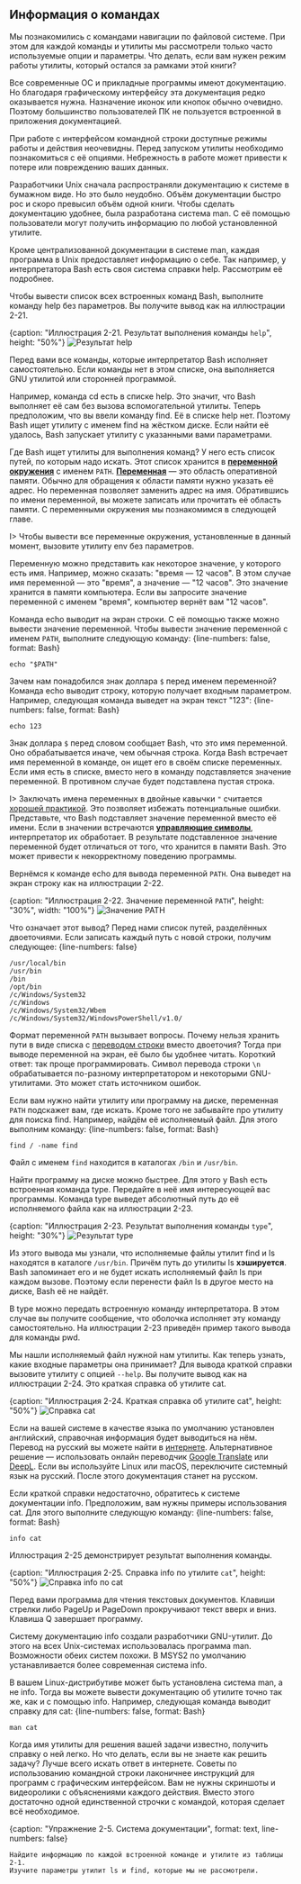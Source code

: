 ## Информация о командах

Мы познакомились с командами навигации по файловой системе. При этом для каждой команды и утилиты мы рассмотрели только часто используемые опции и параметры. Что делать, если вам нужен режим работы утилиты, который остался за рамками этой книги? 

Все современные ОС и прикладные программы имеют документацию. Но благодаря графическому интерфейсу эта документация редко оказывается нужна. Назначение иконок или кнопок обычно очевидно. Поэтому большинство пользователей ПК не пользуется встроенной в приложения документацией.

При работе с интерфейсом командной строки доступные режимы работы и действия неочевидны. Перед запуском утилиты необходимо познакомиться с её опциями. Небрежность в работе может привести к потере или повреждению ваших данных.

Разработчики Unix сначала распространяли документацию к системе в бумажном виде. Но это было неудобно. Объём документации быстро рос и скоро превысил объём одной книги. Чтобы сделать документацию удобнее, была разработана система man. С её помощью пользователи могут получить информацию по любой установленной утилите.

Кроме централизованной документации в системе man, каждая программа в Unix предоставляет информацию о себе. Так например, у интерпретатора Bash есть своя система справки help. Рассмотрим её подробнее.

Чтобы вывести список всех встроенных команд Bash, выполните команду help без параметров. Вы получите вывод как на иллюстрации 2-21.

{caption: "Иллюстрация 2-21. Результат выполнения команды `help`", height: "50%"}
![Результат help](images/BashShell/bash-help.png)

Перед вами все команды, которые интерпретатор Bash исполняет самостоятельно. Если команды нет в этом списке, она выполняется GNU утилитой или сторонней программой.

Например, команда cd есть в списке help. Это значит, что Bash выполняет её сам без вызова вспомогательной утилиты. Теперь предположим, что вы ввели команду find. Её в списке help нет. Поэтому Bash ищет утилиту с именем find на жёстком диске. Если найти её удалось, Bash запускает утилиту с указанными вами параметрами.

Где Bash ищет утилиты для выполнения команд? У него есть список путей, по которым надо искать. Этот список хранится в [**переменной окружения**](https://ru.wikipedia.org/wiki/Переменная_среды) с именем `PATH`. [**Переменная**](https://ru.wikipedia.org/wiki/Переменная_(программирование)) — это область оперативной памяти. Обычно для обращения к области памяти нужно указать её адрес. Но переменная позволяет заменить адрес на имя. Обратившись по имени переменной, вы можете записать или прочитать её область памяти. С переменными окружения мы познакомимся в следующей главе.

I> Чтобы вывести все переменные окружения, установленные в данный момент, вызовите утилиту env без параметров.

Переменную можно представить как некоторое значение, у которого есть имя. Например, можно сказать: "время — 12 часов". В этом случае имя переменной — это "время", а значение — "12 часов". Это значение хранится в памяти компьютера. Если вы запросите значение переменной с именем "время", компьютер вернёт вам "12 часов".

Команда echo выводит на экран строки. С её помощью также можно вывести значение переменной. Чтобы вывести значение переменной с именем `PATH`, выполните следующую команду:
{line-numbers: false, format: Bash}
```
echo "$PATH"
```

Зачем нам понадобился знак доллара `$` перед именем переменной? Команда echo выводит строку, которую получает входным параметром. Например, следующая команда выведет на экран текст "123":
{line-numbers: false, format: Bash}
```
echo 123
```

Знак доллара `$` перед словом сообщает Bash, что это имя переменной. Оно обрабатывается иначе, чем обычная строка. Когда Bash встречает имя переменной в команде, он ищет его в своём списке переменных. Если имя есть в списке, вместо него в команду подставляется значение переменной. В противном случае будет подставлена пустая строка.

I> Заключать имена переменных в двойные кавычки `"` считается [хорошей практикой](https://www.tldp.org/LDP/abs/html/quotingvar.html). Это позволяет избежать потенциальные ошибки. Представьте, что Bash подставляет значение переменной вместо её имени. Если в значении встречаются [**управляющие символы**](https://ru.wikipedia.org/wiki/Управляющие_символы), интерпретатор их обработает. В результате подставленное значение переменной будет отличаться от того, что хранится в памяти Bash. Это может привести к некорректному поведению программы.

Вернёмся к команде echo для вывода переменной `PATH`. Она выведет на экран строку как на иллюстрации 2-22.

{caption: "Иллюстрация 2-22. Значение переменной `PATH`", height: "30%", width: "100%"}
![Значение PATH](images/BashShell/echo-path.png)

Что означает этот вывод? Перед нами список путей, разделённых двоеточиями. Если записать каждый путь с новой строки, получим следующее:
{line-numbers: false}
```
/usr/local/bin
/usr/bin
/bin
/opt/bin
/c/Windows/System32
/c/Windows
/c/Windows/System32/Wbem
/c/Windows/System32/WindowsPowerShell/v1.0/
```

Формат переменной `PATH` вызывает вопросы. Почему нельзя хранить пути в виде списка с [переводом строки](https://ru.wikipedia.org/wiki/Перевод_строки) вместо двоеточия? Тогда при выводе переменной на экран, её было бы удобнее читать. Короткий ответ: так проще программировать. Символ перевода строки `\n` обрабатывается по-разному интерпретатором и некоторыми GNU-утилитами. Это может стать источником ошибок.

Если вам нужно найти утилиту или программу на диске, переменная `PATH` подскажет вам, где искать. Кроме того не забывайте про утилиту для поиска find. Например, найдём её исполняемый файл. Для этого выполним команду:
{line-numbers: false, format: Bash}
```
find / -name find
```

Файл с именем `find` находится в каталогах `/bin` и `/usr/bin`.

Найти программу на диске можно быстрее. Для этого у Bash есть встроенная команда type. Передайте в неё имя интересующей вас программы. Команда type выведет абсолютный путь до её исполняемого файла как на иллюстрации 2-23.

{caption: "Иллюстрация 2-23. Результат выполнения команды `type`", height: "30%"}
![Результат `type`](images/BashShell/type-command.png)

Из этого вывода мы узнали, что исполняемые файлы утилит find и ls находятся в каталоге `/usr/bin`. Причём путь до утилиты ls **хэшируется**. Bash запоминает его и не будет искать исполняемый файл ls при каждом вызове. Поэтому если перенести файл ls в другое место на диске, Bash её не найдёт.

В type можно передать встроенную команду интерпретатора. В этом случае вы получите сообщение, что оболочка исполняет эту команду самостоятельно. На иллюстрации 2-23 приведён пример такого вывода для команды pwd.

Мы нашли исполняемый файл нужной нам утилиты. Как теперь узнать, какие входные параметры она принимает? Для вывода краткой справки вызовите утилиту с опцией `--help`. Вы получите вывод как на иллюстрации 2-24. Это краткая справка об утилите cat.

{caption: "Иллюстрация 2-24. Краткая справка об утилите cat", height: "50%"}
![Справка `cat`](images/BashShell/cat-help.png)

Если на вашей системе в качестве языка по умолчанию установлен английский, справочная информация будет выводиться на нём. Перевод на русский вы можете найти в [интернете](https://www.opennet.ru/man.shtml?topic=cat&russian=0&category=&submit=%F0%CF%CB%C1%DA%C1%D4%D8+man). Альтернативное решение — использовать онлайн переводчик [Google Translate](https://translate.google.com) или [DeepL](https://www.deepl.com/translator). Если вы используйте Linux или macOS, переключите системный язык на русский. После этого документация станет на русском.

Если краткой справки недостаточно, обратитесь к системе документации info. Предположим, вам нужны примеры использования cat. Для этого выполните следующую команду:
{line-numbers: false, format: Bash}
```
info cat
```

Иллюстрация 2-25 демонстрирует результат выполнения команды.

{caption: "Иллюстрация 2-25. Справка info по утилите `cat`", height: "50%"}
![Справка info по `cat`](images/BashShell/cat-info.png)

Перед вами программа для чтения текстовых документов. Клавиши стрелки либо PageUp и PageDown прокручивают текст вверх и вниз. Клавиша Q завершает программу.

Систему документацию info создали разработчики GNU-утилит. До этого на всех Unix-системах использовалась программа man. Возможности обеих систем похожи. В MSYS2 по умолчанию устанавливается более современная система info.

В вашем Linux-дистрибутиве может быть установлена система man, а не info. Тогда вы можете вывести документацию об утилите точно так же, как и с помощью info. Например, следующая команда выводит справку для cat:
{line-numbers: false, format: Bash}
```
man cat
```

Когда имя утилиты для решения вашей задачи известно, получить справку о ней легко. Но что делать, если вы не знаете как решить задачу? Лучше всего искать ответ в интернете. Советы по использованию командной строки лаконичнее инструкций для программ с графическим интерфейсом. Вам не нужны скриншоты и видеоролики с объяснениями каждого действия. Вместо этого достаточно одной единственной строчки с командой, которая сделает всё необходимое.

{caption: "Упражнение 2-5. Система документации", format: text, line-numbers: false}
```
Найдите информацию по каждой встроенной команде и утилите из таблицы 2-1.
Изучите параметры утилит ls и find, которые мы не рассмотрели.
```
